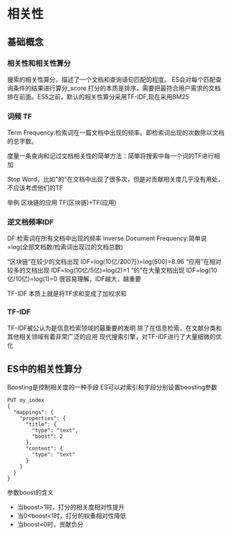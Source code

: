 # 相关性
## 基础概念
### 相关性和相关性算分
搜索的相关性算分，描述了一个文档和查询语句匹配的程度。 ES会对每个匹配查询条件的结果进行算分_score
打分的本质是排序，需要把最符合用户需求的文档排在前面。ES5之前，默认的相关性算分采用TF-IDF,现在采用BM25

### 词频 TF
Term Frequency:检索词在一篇文档中出现的频率。即检索词出现的次数除以文档的总字数。

度量一条查询和记过文档相关性的简单方法：简单将搜索中每一个词的TF进行相加

Stop Word，比如"的"在文档中出现了很多次，但是对贡献相关度几乎没有用处，不应该考虑他们的TF

举例 区块链的应用 TF(区块链)+TF(应用)

### 逆文档频率IDF
DF:检索词在所有文档中出现的频率
Inverse Document Frequency:简单说=log(全部文档数/检索词出现过的文档总数)

“区块链”在较少的文档出现 IDF=log(10亿/200万)=log(500)=8.96
“应用”在相对较多的文档出现 IDF=log(10亿/5亿)=log(2)=1
“的”在大量文档出现 IDF=log(10亿/10亿)=log(1)=0
很容易理解，IDF越大，越重要

TF-IDF 本质上就是将TF求和变成了加权求和

### TF-IDF
TF-IDF被公认为是信息检索领域的最重要的发明
除了在信息检索，在文献分类和其他相关领域有着非常广泛的应用
现代搜索引擎，对TF-IDF进行了大量细微的优化

## ES中的相关性算分
Boosting是控制相关度的一种手段
ES可以对索引和字段分别设置boosting参数
```
PUT my_index
{
  "mappings": {
    "properties": {
      "title": {
        "type": "text",
        "boost": 2 
      },
      "content": {
        "type": "text"
      }
    }
  }
}
```
参数boost的含义
- 当boost>1时，打分的相关度相对性提升
- 当0<boost<1时，打分的权重相对性降低
- 当boost<0时，贡献负分
